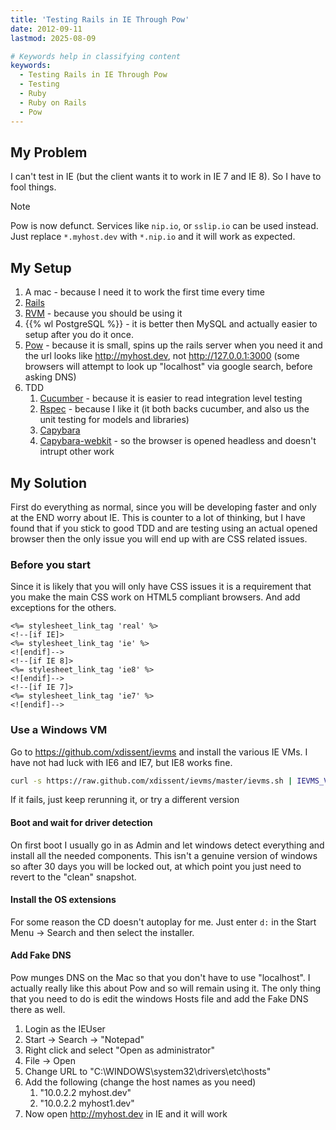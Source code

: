 ```yaml
---
title: 'Testing Rails in IE Through Pow'
date: 2012-09-11
lastmod: 2025-08-09

# Keywords help in classifying content
keywords:
  - Testing Rails in IE Through Pow
  - Testing
  - Ruby
  - Ruby on Rails
  - Pow
---
```


## My Problem ##

I can't test in IE (but the client wants it to work in IE 7 and IE 8).  So I have to fool things.

> [!NOTE]
> Pow is now defunct.  Services like `nip.io`, or `sslip.io` can be used instead.  Just replace `*.myhost.dev` with `*.nip.io` and it will work as expected.

<!--more-->

## My Setup ##

1. A mac - because I need it to work the first time every time
1. [Rails](http://rubyonrails.org)
1. [RVM](https://rvm.io) - because you should be using it
1. {{% wl PostgreSQL %}} - it is better then MySQL and actually easier to setup after you do it once.
1. [Pow](http://pow.cx) - because it is small, spins up the rails server when you need it and the url looks like http://myhost.dev, not http://127.0.0.1:3000 (some browsers will attempt to look up "localhost" via google search, before asking DNS)
1. TDD
    1. [Cucumber](http://cukes.info) - because it is easier to read integration level testing
    1. [Rspec](https://www.relishapp.com/rspec) - because I like it (it both backs cucumber, and also us the unit testing for models and libraries)
    1. [Capybara](https://github.com/jnicklas/capybara)
    1. [Capybara-webkit](https://github.com/thoughtbot/capybara-webkit) - so the browser is opened headless and doesn't intrupt other work

## My Solution ##

First do everything as normal, since you will be developing faster and only at the END worry about IE.  This is counter to a lot of thinking, but I have found that if you stick to good TDD and are testing using an actual opened browser then the only issue you will end up with are CSS related issues.

### Before you start ###

Since it is likely that you will only have CSS issues it is a requirement that you make the main CSS work on HTML5 compliant browsers.  And add exceptions for the others.

```erb
<%= stylesheet_link_tag 'real' %>
<!--[if IE]>
<%= stylesheet_link_tag 'ie' %>
<![endif]-->
<!--[if IE 8]>
<%= stylesheet_link_tag 'ie8' %>
<![endif]-->
<!--[if IE 7]>
<%= stylesheet_link_tag 'ie7' %>
<![endif]-->
```

### Use a Windows VM ###

Go to https://github.com/xdissent/ievms and install the various IE VMs.  I have not had luck with IE6 and IE7, but IE8 works fine.

```bash
curl -s https://raw.github.com/xdissent/ievms/master/ievms.sh | IEVMS_VERSIONS="8" bash
```

If it fails, just keep rerunning it, or try a different version

#### Boot and wait for driver detection ####

On first boot I usually go in as Admin and let windows detect everything and install all the needed components.  This isn't a genuine version of windows so after 30 days you will be locked out, at which point you just need to revert to the "clean" snapshot.

#### Install the OS extensions ####

For some reason the CD doesn't autoplay for me.  Just enter `d:` in the Start Menu -> Search and then select the installer.

#### Add Fake DNS ####

Pow munges DNS on the Mac so that you don't have to use "localhost".  I actually really like this about Pow and so will remain using it.  The only thing that you need to do is edit the windows Hosts file and add the Fake DNS there as well.

1. Login as the IEUser
1. Start -> Search -> "Notepad"
1. Right click and select "Open as administrator"
1. File -> Open
1. Change URL to "C:\WINDOWS\system32\drivers\etc\hosts"
1. Add the following (change the host names as you need)
    1. "10.0.2.2       myhost.dev"
    1. "10.0.2.2       myhost1.dev"
1. Now open http://myhost.dev in IE and it will work
